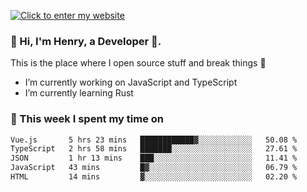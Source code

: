 [![Click to enter my website](https://github.com/zh30/zh30/assets/7930156/44b2b06d-750e-442d-a707-701903917b3b)](https://zhanghe.dev) 

### 👋 Hi, I'm Henry, a Developer 🚀.

This is the place where I open source stuff and break things :rofl:

- I’m currently working on JavaScript and TypeScript
- I’m currently learning Rust

### 💪 This week I spent my time on

<!--START_SECTION:waka-->

```txt
Vue.js       5 hrs 23 mins   ████████████▓░░░░░░░░░░░░   50.08 %
TypeScript   2 hrs 58 mins   ███████░░░░░░░░░░░░░░░░░░   27.61 %
JSON         1 hr 13 mins    ███░░░░░░░░░░░░░░░░░░░░░░   11.41 %
JavaScript   43 mins         █▓░░░░░░░░░░░░░░░░░░░░░░░   06.79 %
HTML         14 mins         ▓░░░░░░░░░░░░░░░░░░░░░░░░   02.20 %
```

<!--END_SECTION:waka-->
